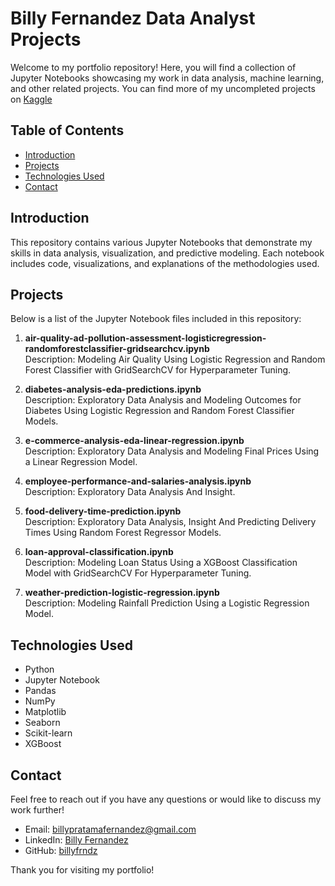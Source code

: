 # Billy Fernandez Data Analyst Projects

Welcome to my portfolio repository! Here, you will find a collection of Jupyter Notebooks showcasing my work in data analysis, machine learning, and other related projects. 
You can find more of my uncompleted projects on [Kaggle](https://www.kaggle.com/billyfernandez/code)

## Table of Contents

- [Introduction](#introduction)
- [Projects](#projects)
- [Technologies Used](#technologies-used)
- [Contact](#contact)

## Introduction

This repository contains various Jupyter Notebooks that demonstrate my skills in data analysis, visualization, and predictive modeling. Each notebook includes code, visualizations, and explanations of the methodologies used.

## Projects

Below is a list of the Jupyter Notebook files included in this repository:

1. **air-quality-ad-pollution-assessment-logisticregression-randomforestclassifier-gridsearchcv.ipynb**  
   Description: Modeling Air Quality Using Logistic Regression and Random Forest Classifier with GridSearchCV for Hyperparameter Tuning.

2. **diabetes-analysis-eda-predictions.ipynb**  
   Description: Exploratory Data Analysis and Modeling Outcomes for Diabetes Using Logistic Regression and Random Forest Classifier Models.

3. **e-commerce-analysis-eda-linear-regression.ipynb**  
   Description: Exploratory Data Analysis and Modeling Final Prices Using a Linear Regression Model.

4. **employee-performance-and-salaries-analysis.ipynb**  
   Description: Exploratory Data Analysis And Insight. 

5. **food-delivery-time-prediction.ipynb**  
   Description: Exploratory Data Analysis, Insight And Predicting Delivery Times Using Random Forest Regressor Models. 

6. **loan-approval-classification.ipynb**  
   Description: Modeling Loan Status Using a XGBoost Classification Model with GridSearchCV For Hyperparameter Tuning.
   
7. **weather-prediction-logistic-regression.ipynb**  
Description: Modeling Rainfall Prediction Using a Logistic Regression Model.

## Technologies Used

- Python
- Jupyter Notebook
- Pandas
- NumPy
- Matplotlib
- Seaborn
- Scikit-learn
- XGBoost
  
## Contact

Feel free to reach out if you have any questions or would like to discuss my work further!

- Email: billypratamafernandez@gmail.com
- LinkedIn: [Billy Fernandez](https://www.linkedin.com/in/billy-fernandez)
- GitHub: [billyfrndz](https://github.com/billyfrndz)

Thank you for visiting my portfolio!
